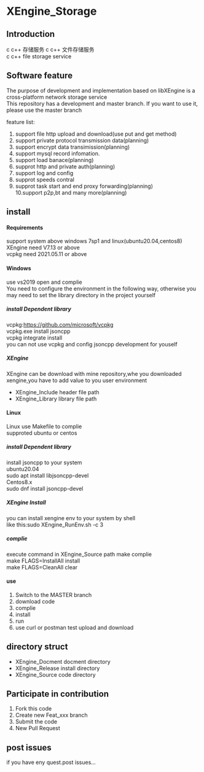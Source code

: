 # XEngine_Storage

## Introduction
c c++ 存储服务 c c++ 文件存储服务  
c c++ file storage service  

## Software feature
The purpose of development and implementation based on libXEngine is a cross-platform network storage service  
This repository has a development and master branch. If you want to use it, please use the master branch  

feature list:  
1. support file http upload and download(use put and get method)  
2. support private protocol transmission data(planning)  
3. support encrypt data transimission(planning)  
4. support mysql record infomation.  
5. support load banace(planning)  
6. supprot http and private auth(planning)  
7. support log and config  
8. supprot speeds contral  
9. supprot task start and end proxy forwarding(planning)  
10.support p2p,bt and many more(planning)  

## install

#### Requirements  
support system above windows 7sp1 and linux(ubuntu20.04,centos8)  
XEngine need V7.13 or above  
vcpkg need 2021.05.11 or above  

#### Windows
use vs2019 open and complie  
You need to configure the environment in the following way, otherwise you may need to set the library directory in the project yourself  

##### install Dependent library
vcpkg:https://github.com/microsoft/vcpkg   
vcpkg.exe install jsoncpp  
vcpkg integrate install  
you can not use vcpkg and config jsoncpp development for youself   

##### XEngine
XEngine can be download with mine repository,whe you downloaded xengine,you have to add value to you user environment  
- XEngine_Include header file path
- XEngine_Library library file path

#### Linux
Linux use Makefile to complie  
supproted ubuntu or centos   

##### install Dependent library
install jsoncpp to your system  
ubuntu20.04  
sudo apt install libjsoncpp-devel  
Centos8.x  
sudo dnf install jsoncpp-devel  

##### XEngine Install
you can install xengine env to your system by shell   
like this:sudo XEngine_RunEnv.sh -c 3  
##### complie
execute command in XEngine_Source path
make complie  
make FLAGS=InstallAll install  
make FLAGS=CleanAll clear  

#### use

1.  Switch to the MASTER branch
2.  download code
3.  complie
4.  install
5.  run
6.  use curl or postman test upload and download

## directory struct
- XEngine_Docment  docment directory
- XEngine_Release  install directory
- XEngine_Source   code    directory

## Participate in contribution

1. Fork this code
2. Create new Feat_xxx branch
3. Submit the code
4. New Pull Request

## post issues

if you have eny quest.post issues...

